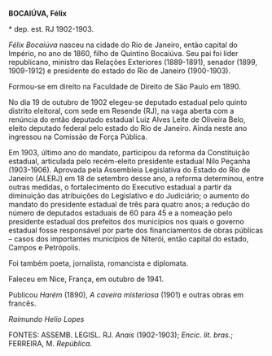 **BOCAIÚVA, Félix**

\* dep. est. RJ 1902-1903.

*Félix Bocaiúva* nasceu na cidade do Rio de Janeiro, então capital do
Império, no ano de 1860, filho de Quintino Bocaiúva. Seu pai foi líder
republicano, ministro das Relações Exteriores (1889-1891), senador
(1899, 1909-1912) e presidente do estado do Rio de Janeiro (1900-1903).

Formou-se em direito na Faculdade de Direito de São Paulo em 1890.

No dia 19 de outubro de 1902 elegeu-se deputado estadual pelo quinto
distrito eleitoral, com sede em Resende (RJ), na vaga aberta com a
renúncia do então deputado estadual Luiz Alves Leite de Oliveira Belo,
eleito deputado federal pelo estado do Rio de Janeiro. Ainda neste ano
ingressou na Comissão de Força Pública.

Em 1903, último ano do mandato, participou da reforma da Constituição
estadual, articulada pelo recém-eleito presidente estadual Nilo Peçanha
(1903-1906). Aprovada pela Assembleia Legislativa do Estado do Rio de
Janeiro (ALERJ) em 18 de setembro desse ano, a reforma determinou, entre
outras medidas, o fortalecimento do Executivo estadual a partir da
diminuição das atribuições do Legislativo e do Judiciário; o aumento do
mandato do presidente estadual de três para quatro anos; a redução do
número de deputados estaduais de 60 para 45 e a nomeação pelo presidente
estadual dos prefeitos dos municípios nos quais o governo estadual fosse
responsável por parte dos financiamentos de obras públicas – casos dos
importantes municípios de Niterói, então capital do estado, Campos e
Petrópolis.

Foi também poeta, jornalista, romancista e diplomata.

Faleceu em Nice, França, em outubro de 1941.

Publicou *Harém* (1890), *A caveira misteriosa* (1901) e outras obras em
francês.

*Raimundo Helio Lopes*

FONTES: ASSEMB. LEGISL. RJ. *Anais* (1902-1903); *Encic. lit. bras.*;
FERREIRA, M. *República*.
